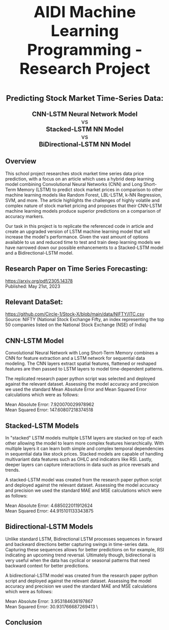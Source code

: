 <p align="center" style="font-size:50px; font-weight:bold;">
<strong>AIDI Machine Learning Programming - Research Project</strong>
</p>

<p align="center" style="font-size:24px; font-weight:bold;">
<strong>Predicting Stock Market Time-Series Data:</strong>
</p>
<p align="center" style="font-size:20px;">
<strong>CNN-LSTM Neural Network Model</strong><br>
vs <br>
<strong>Stacked-LSTM NN Model</strong><br>
vs <br>
<strong>BiDirectional-LSTM NN Model</strong>
</p>

## Overview
This school project researches stock market time series data price prediction, with a focus on an article which uses a hybrid deep learning model combining Convolutional Neural Networks (CNN) and Long Short-Term Memory (LSTM) to predict stock market prices in comparison to other machine learning models like Random Forest, LBL-LSTM, k-NN Regression, SVM, and more. The article highlights the challenges of highly volatile and complex nature of stock market pricing and proposes that their CNN-LSTM machine learning models produce superior predictions on a comparison of accuracy markers.  

Our task in this project is to replicate the referenced code in article and create an upgraded version of LSTM machine learning model that will increase the model's performance.  Given the vast amount of options available to us and reduced time to test and train deep learning models we have narrowed down our possible enhancements to a Stacked-LSTM model and a Bidirectional-LSTM model.  

## Research Paper on Time Series Forecasting:
https://arxiv.org/pdf/2305.14378   
Published: May 21st, 2023

## Relevant DataSet: 
https://github.com/Circle-1/Stock-X/blob/main/data/NIFTY/ITC.csv   
Source: NIFTY (National Stock Exchange Fifty, an index representing the top 50 companies listed on the National Stock Exchange (NSE) of India)

## CNN-LSTM Model
Convolutional Neural Network with Long Short-Term Memory combines a CNN for feature extraction and a LSTM network for sequential data modeling. The CNN layers extract spatial features, flattened or reshaped features are then passed to LSTM layers to model time-dependent patterns.    

The replicated research paper python script was selected and deployed against the relevant dataset.  Assessing the model accuracy and precision we used the standard Mean Absolute Error and Mean Squared Error calculations which were as follows:   

Mean Absolute Error: 7.920070029978962   
Mean Squared Error: 147.60807218374518   

## Stacked-LSTM Models
In "stacked" LSTM models multiple LSTM layers are stacked on top of each other allowing the model to learn more complex features hierarchically.  With multiple layers it can learn both simple and complex temporal dependencies in sequential data like stock prices. Stacked models are capable of handling multivariant data features such as OHLC and indicators like RSI.  Lastly, deeper layers can capture interactions in data such as price reversals and trends.  

A stacked-LSTM model was created from the research paper python script and deployed against the relevant dataset.  Assessing the model accuracy and precision we used the standard MAE and MSE calculations which were as follows:   

Mean Absolute Error: 4.685022011912624   
Mean Squared Error: 44.915101133343875 

## Bidirectional-LSTM Models
Unlike standard LSTM, Bidirectional LSTM processes sequences in forward and backward directions better capturing swings in time-series data.  Capturing these sequences allows for better predictions on for example, RSI indicating an upcoming trend reversal.  Ultimately though, bidirectional is very useful when the data has cyclical or seasonal patterns that need backward context for better predictions.  

A bidirectional-LSTM model was created from the research paper python script and deployed against the relevant dataset.  Assessing the model accuracy and precision we used the standard MAE and MSE calculations which were as follows:   

Mean Absolute Error: 3.953184636197867   
Mean Squared Error: 30.931766687269413    \

## Conclusion   








